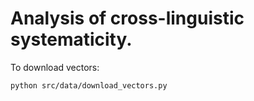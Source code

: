 # Analysis of cross-linguistic systematicity.

To download vectors:

```python src/data/download_vectors.py```

